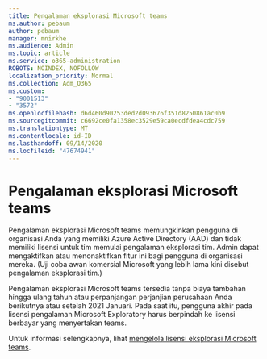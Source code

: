 ```yaml
---
title: Pengalaman eksplorasi Microsoft teams
ms.author: pebaum
author: pebaum
manager: mnirkhe
ms.audience: Admin
ms.topic: article
ms.service: o365-administration
ROBOTS: NOINDEX, NOFOLLOW
localization_priority: Normal
ms.collection: Adm_O365
ms.custom:
- "9001513"
- "3572"
ms.openlocfilehash: d6d460d90253ded2d093676f351d8250861ac0b9
ms.sourcegitcommit: c6692ce0fa1358ec3529e59ca0ecdfdea4cdc759
ms.translationtype: MT
ms.contentlocale: id-ID
ms.lasthandoff: 09/14/2020
ms.locfileid: "47674941"
---
```

# <a name="microsoft-teams-exploratory-experience"></a>Pengalaman eksplorasi Microsoft teams

Pengalaman eksplorasi Microsoft teams memungkinkan pengguna di organisasi Anda yang memiliki Azure Active Directory (AAD) dan tidak memiliki lisensi untuk tim memulai pengalaman eksplorasi tim. Admin dapat mengaktifkan atau menonaktifkan fitur ini bagi pengguna di organisasi mereka. (Uji coba awan komersial Microsoft yang lebih lama kini disebut pengalaman eksplorasi tim.)

Pengalaman eksplorasi Microsoft teams tersedia tanpa biaya tambahan hingga ulang tahun atau perpanjangan perjanjian perusahaan Anda berikutnya atau setelah 2021 Januari. Pada saat itu, pengguna akhir pada lisensi pengalaman Microsoft Exploratory harus berpindah ke lisensi berbayar yang menyertakan teams.

Untuk informasi selengkapnya, lihat [mengelola lisensi eksplorasi Microsoft teams](https://docs.microsoft.com/microsoftteams/teams-exploratory/).
